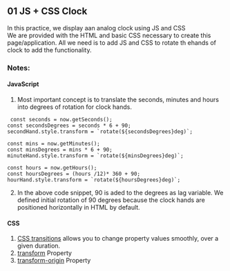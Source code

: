 ## 01 JS + CSS Clock
In this practice, we display aan analog clock using JS and CSS <br/>
We are provided with the HTML and basic CSS necessary to create this page/application. All we need is to add JS and CSS to rotate th ehands of clock to add the functionality.

### Notes:
#### JavaScript
1. Most important concept is to translate the seconds, minutes and hours into degrees of rotation for clock hands.
```
 const seconds = now.getSeconds();
const secondsDegrees = seconds * 6 + 90;
secondHand.style.transform = `rotate(${secondsDegrees}deg)`;

const mins = now.getMinutes();
const minsDegrees = mins * 6 + 90;
minuteHand.style.transform = `rotate(${minsDegrees}deg)`;

const hours = now.getHours();
const hoursDegrees = (hours /12)* 360 + 90;
hourHand.style.transform = `rotate(${hoursDegrees}deg)`;
```

2. In the above code snippet,  90 is aded to the degrees as lag variable. We defined initial rotation of 90 degrees because the clock hands are positioned horizontally in HTML by default.



#### CSS
1. [CSS transitions](https://www.w3schools.com/css/css3_transitions.asp) allows you to change property values smoothly, over a given duration.
2. [transform](https://www.w3schools.com/cssref/css3_pr_transform.asp) Property
3. [transform-origin](https://www.w3schools.com/cssref/css3_pr_transform-origin.asp) Property